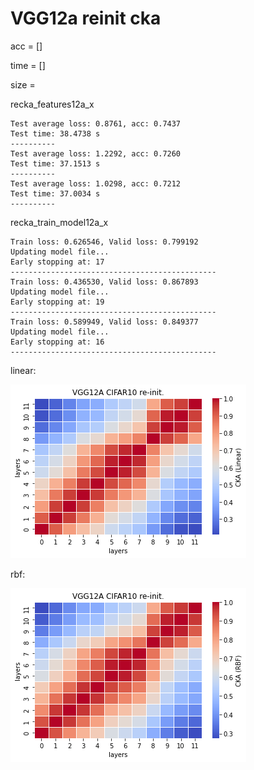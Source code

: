 # VGG12a reinit cka
acc = []

time = []

size = 

recka_features12a_x
```
Test average loss: 0.8761, acc: 0.7437
Test time: 38.4738 s
----------
Test average loss: 1.2292, acc: 0.7260
Test time: 37.1513 s
----------
Test average loss: 1.0298, acc: 0.7212
Test time: 37.0034 s
----------
```

recka_train_model12a_x
```
Train loss: 0.626546, Valid loss: 0.799192
Updating model file...
Early stopping at: 17
----------------------------------------------
Train loss: 0.436530, Valid loss: 0.867893
Updating model file...
Early stopping at: 19
----------------------------------------------
Train loss: 0.589949, Valid loss: 0.849377
Updating model file...
Early stopping at: 16
----------------------------------------------
```

linear:

![recka12alinear](recka12alinear.png)

rbf:

![recka12arbf](recka12arbf.png)
